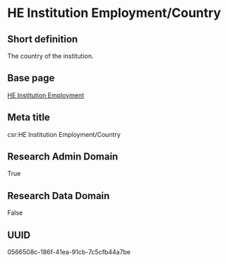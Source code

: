 # HE Institution Employment/Country
## Short definition
The country of the institution.
## Base page
[HE Institution Employment](../../Objects/HE%20Institution%20Employment.md)
## Meta title
csr:HE Institution Employment/Country
## Research Admin Domain
True
## Research Data Domain
False
## UUID
0566508c-186f-41ea-91cb-7c5cfb44a7be
